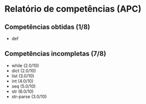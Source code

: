 # Relatório de competências (APC)

## Competências obtidas (1/8)

* def

## Competências incompletas (7/8)

* while (2.0/10)
* dict (2.0/10)
* list (3.0/10)
* int (4.0/10)
* seq (5.0/10)
* str (6.0/10)
* str-parse (3.0/10)